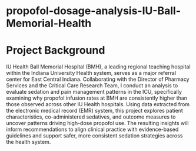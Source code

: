 # propofol-dosage-analysis-IU-Ball-Memorial-Health

# Project Background
IU Health Ball Memorial Hospital (BMH), a leading regional teaching hospital within the Indiana University Health system, serves as a major referral center for East Central Indiana. Collaborating with the Director of Pharmacy Services and the Critical Care Research Team, I conduct an analysis to evaluate sedation and pain management patterns in the ICU, specifically examining why propofol infusion rates at BMH are consistently higher than those observed across other IU Health hospitals. Using data extracted from the electronic medical record (EMR) system, this project explores patient characteristics, co-administered sedatives, and outcome measures to uncover patterns driving high-dose propofol use. The resulting insights will inform recommendations to align clinical practice with evidence-based guidelines and support safer, more consistent sedation strategies across the health system.
